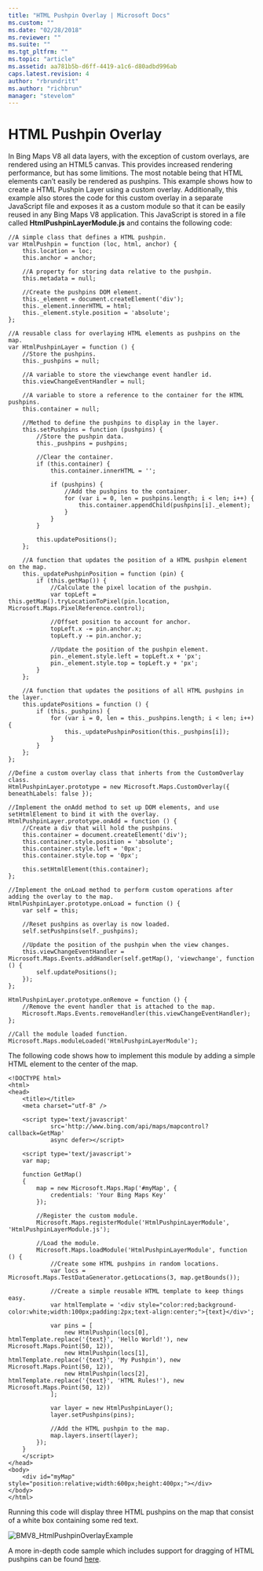 ```yaml
---
title: "HTML Pushpin Overlay | Microsoft Docs"
ms.custom: ""
ms.date: "02/28/2018"
ms.reviewer: ""
ms.suite: ""
ms.tgt_pltfrm: ""
ms.topic: "article"
ms.assetid: aa781b5b-d6ff-4419-a1c6-d80adbd996ab
caps.latest.revision: 4
author: "rbrundritt"
ms.author: "richbrun"
manager: "stevelom"
---
```

# HTML Pushpin Overlay
In Bing Maps V8 all data layers, with the exception of custom overlays, are rendered using an HTML5 canvas. This provides increased rendering performance, but has some limitions. The most notable being that HTML elements can’t easily be rendered as pushpins.
This example shows how to create a HTML Pushpin Layer using a custom overlay. Additionally, this example also stores the code for this custom overlay in a separate JavaScript file and exposes it as a custom module so that it can be easily reused in any Bing Maps V8 application. This JavaScript is stored in a file called **HtmlPushpinLayerModule.js** and contains the following code:

```
//A simple class that defines a HTML pushpin.
var HtmlPushpin = function (loc, html, anchor) {
    this.location = loc;
    this.anchor = anchor;

    //A property for storing data relative to the pushpin.
    this.metadata = null; 

    //Create the pushpins DOM element.
    this._element = document.createElement('div'); 
    this._element.innerHTML = html;
    this._element.style.position = 'absolute';
};

//A reusable class for overlaying HTML elements as pushpins on the map.
var HtmlPushpinLayer = function () {
    //Store the pushpins.
    this._pushpins = null;

    //A variable to store the viewchange event handler id.
    this.viewChangeEventHandler = null;

    //A variable to store a reference to the container for the HTML pushpins.
    this.container = null;

    //Method to define the pushpins to display in the layer.
    this.setPushpins = function (pushpins) {
        //Store the pushpin data.
        this._pushpins = pushpins;

        //Clear the container.
        if (this.container) {
            this.container.innerHTML = '';

            if (pushpins) {
                //Add the pushpins to the container.
                for (var i = 0, len = pushpins.length; i < len; i++) {
                    this.container.appendChild(pushpins[i]._element);
                }
            }
        }

        this.updatePositions();
    };

    //A function that updates the position of a HTML pushpin element on the map.
    this._updatePushpinPosition = function (pin) {
        if (this.getMap()) {
            //Calculate the pixel location of the pushpin.
            var topLeft = this.getMap().tryLocationToPixel(pin.location, Microsoft.Maps.PixelReference.control);

            //Offset position to account for anchor.
            topLeft.x -= pin.anchor.x;
            topLeft.y -= pin.anchor.y;

            //Update the position of the pushpin element.
            pin._element.style.left = topLeft.x + 'px';
            pin._element.style.top = topLeft.y + 'px';
        }
    };

    //A function that updates the positions of all HTML pushpins in the layer.
    this.updatePositions = function () {
        if (this._pushpins) {
            for (var i = 0, len = this._pushpins.length; i < len; i++) {
                this._updatePushpinPosition(this._pushpins[i]);
            }
        }
    };
};

//Define a custom overlay class that inherts from the CustomOverlay class.
HtmlPushpinLayer.prototype = new Microsoft.Maps.CustomOverlay({ beneathLabels: false });

//Implement the onAdd method to set up DOM elements, and use setHtmlElement to bind it with the overlay.
HtmlPushpinLayer.prototype.onAdd = function () {
    //Create a div that will hold the pushpins.
    this.container = document.createElement('div');
    this.container.style.position = 'absolute';
    this.container.style.left = '0px';
    this.container.style.top = '0px';

    this.setHtmlElement(this.container);
};

//Implement the onLoad method to perform custom operations after adding the overlay to the map.
HtmlPushpinLayer.prototype.onLoad = function () {
    var self = this;

    //Reset pushpins as overlay is now loaded.
    self.setPushpins(self._pushpins);

    //Update the position of the pushpin when the view changes.
    this.viewChangeEventHandler = Microsoft.Maps.Events.addHandler(self.getMap(), 'viewchange', function () {
        self.updatePositions();
    });
};

HtmlPushpinLayer.prototype.onRemove = function () {
    //Remove the event handler that is attached to the map.
    Microsoft.Maps.Events.removeHandler(this.viewChangeEventHandler);
};

//Call the module loaded function.
Microsoft.Maps.moduleLoaded('HtmlPushpinLayerModule');
```

The following code shows how to implement this module by adding a simple HTML element to the center of the map.

```
<!DOCTYPE html>
<html>
<head>
    <title></title>
    <meta charset="utf-8" />

    <script type='text/javascript'
            src='http://www.bing.com/api/maps/mapcontrol?callback=GetMap'
            async defer></script>

    <script type='text/javascript'>
    var map;

    function GetMap()
    {
        map = new Microsoft.Maps.Map('#myMap', {
            credentials: 'Your Bing Maps Key'
        });

        //Register the custom module.
        Microsoft.Maps.registerModule('HtmlPushpinLayerModule', 'HtmlPushpinLayerModule.js');

        //Load the module.
        Microsoft.Maps.loadModule('HtmlPushpinLayerModule', function () {
            //Create some HTML pushpins in random locations. 
            var locs = Microsoft.Maps.TestDataGenerator.getLocations(3, map.getBounds());

            //Create a simple reusable HTML template to keep things easy.
            var htmlTemplate = '<div style="color:red;background-color:white;width:100px;padding:2px;text-align:center;">{text}</div>';

            var pins = [
                new HtmlPushpin(locs[0], htmlTemplate.replace('{text}', 'Hello World!'), new Microsoft.Maps.Point(50, 12)),
                new HtmlPushpin(locs[1], htmlTemplate.replace('{text}', 'My Pushpin'), new Microsoft.Maps.Point(50, 12)),
                new HtmlPushpin(locs[2], htmlTemplate.replace('{text}', 'HTML Rules!'), new Microsoft.Maps.Point(50, 12))
            ];

            var layer = new HtmlPushpinLayer();
            layer.setPushpins(pins);

            //Add the HTML pushpin to the map.
            map.layers.insert(layer);
        });
    }
    </script>
</head>
<body>
    <div id="myMap" style="position:relative;width:600px;height:400px;"></div>
</body>
</html>
```

Running this code will display three HTML pushpins on the map that consist of a white box containing some red text.

![BMV8_HtmlPushpinOverlayExample](../v8-web-control/media/bmv8-htmlpushpinoverlayexample.png)

A more in-depth code sample which includes support for dragging of HTML pushpins can be found [here](http://bingmapsv8samples.azurewebsites.net/#Html%20Pushpin%20Layer). 